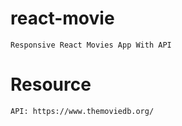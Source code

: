 # react-movie

    Responsive React Movies App With API

# Resource

    API: https://www.themoviedb.org/
